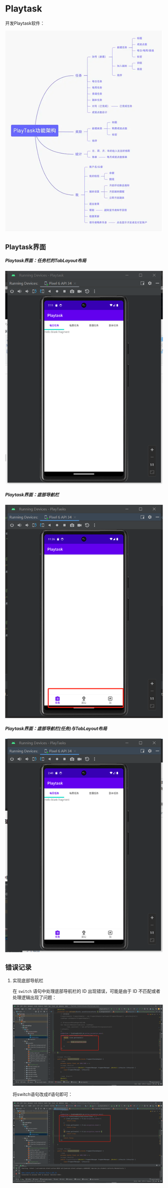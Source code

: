 # Playtask
开发Playtask软件：

![image-20231120120812736](image/1.jpg)

## Playtask界面

##### Playtask界面：任务栏的TabLayout布局

![image-20231120120812736](image/2.jpg)

##### Playtask界面：底部导航栏

![](image/5.png)

##### Playtask界面：底部导航栏(任务)与TabLayout布局

![](image/6.png)

## 错误记录

1. 实现底部导航栏

   在 `switch` 语句中处理底部导航栏的 ID 出现错误，可能是由于 ID 不匹配或者处理逻辑出现了问题：

   ![](image/3.png)

   将switch语句改成if语句即可：

   ![](image/4.jpg)

   
